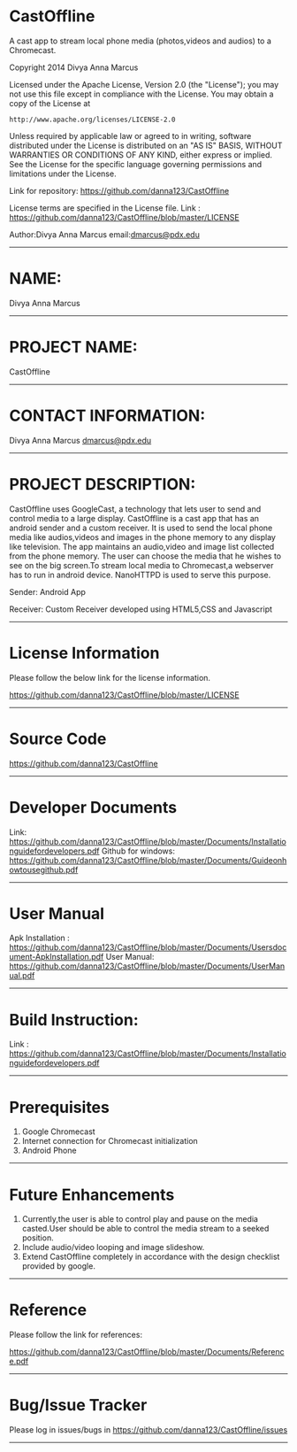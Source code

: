 CastOffline
===========

A cast app to stream local phone media (photos,videos and audios) to a Chromecast.

Copyright 2014 Divya Anna Marcus

Licensed under the Apache License, Version 2.0 (the "License");
you may not use this file except in compliance with the License.
You may obtain a copy of the License at

    http://www.apache.org/licenses/LICENSE-2.0

Unless required by applicable law or agreed to in writing, software
distributed under the License is distributed on an "AS IS" BASIS,
WITHOUT WARRANTIES OR CONDITIONS OF ANY KIND, either express or implied.
See the License for the specific language governing permissions and
limitations under the License.

Link for repository: https://github.com/danna123/CastOffline

License terms are specified in the License file. Link : https://github.com/danna123/CastOffline/blob/master/LICENSE

Author:Divya Anna Marcus
email:dmarcus@pdx.edu

------------------------------------------------------------------------------------------------------------------------

NAME:
=====

Divya Anna Marcus

------------------------------------------------------------------------------------------------------------------------

PROJECT NAME:
=============

CastOffline

----------------------------------------------------------------------------------------------------------------------

CONTACT INFORMATION:
====================

Divya Anna Marcus
dmarcus@pdx.edu

-----------------------------------------------------------------------------------------------------------------------

PROJECT DESCRIPTION:
===================

CastOffline uses GoogleCast, a technology that lets user to send and control media to a large display. CastOffline is a cast app that has an android sender and a custom receiver. It is used to send the local phone media like audios,videos and images in the phone memory to any display like television. The app maintains an audio,video and image list collected from the phone memory. The user can choose the media that he wishes to see on the big screen.To stream local media to Chromecast,a webserver has to run in android device. NanoHTTPD is used to serve this purpose.

Sender: Android App

Receiver: Custom Receiver developed using HTML5,CSS and Javascript

-----------------------------------------------------------------------------------------------------------------------

License Information
====================

Please follow the below link for the license information.

https://github.com/danna123/CastOffline/blob/master/LICENSE

------------------------------------------------------------------------------------------------------------------------

Source Code
===========

https://github.com/danna123/CastOffline

------------------------------------------------------------------------------------------------------------------------

Developer Documents
===================

Link: https://github.com/danna123/CastOffline/blob/master/Documents/Installationguidefordevelopers.pdf
Github for windows: 
https://github.com/danna123/CastOffline/blob/master/Documents/Guideonhowtousegithub.pdf


------------------------------------------------------------------------------------------------------------------------

User Manual
===========

Apk Installation : 
https://github.com/danna123/CastOffline/blob/master/Documents/Usersdocument-ApkInstallation.pdf
User Manual:       
https://github.com/danna123/CastOffline/blob/master/Documents/UserManual.pdf


------------------------------------------------------------------------------------------------------------------------

Build Instruction:
==================

Link : https://github.com/danna123/CastOffline/blob/master/Documents/Installationguidefordevelopers.pdf


-----------------------------------------------------------------------------------------------------------------------

Prerequisites
==============

1. Google Chromecast
2. Internet connection for Chromecast initialization
3. Android Phone

----------------------------------------------------------------------------------------------------------------------

Future Enhancements
===================
1. Currently,the user is able to control play and pause on the media casted.User should be able to control the media stream to a seeked position.
2. Include audio/video looping and image slideshow.
3. Extend CastOffline completely in accordance with the design checklist provided by google.


-----------------------------------------------------------------------------------------------------------------------

Reference
==========

Please follow the link for references: 

https://github.com/danna123/CastOffline/blob/master/Documents/Reference.pdf


----------------------------------------------------------------------------------------------------------------------

Bug/Issue Tracker
=================

Please log in issues/bugs in https://github.com/danna123/CastOffline/issues

---------------------------------------------------------------------------------------------------------------------



